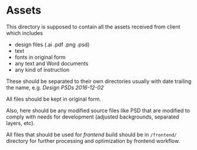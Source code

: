 # Assets

This directory is supposed to contain all the assets received from client which includes

- design files (.ai .pdf .png .psd)
- text
- fonts in original form
- any text and Word documents
- any kind of instruction

These should be separated to their own directories usually with date trailing the name, e.g. *Design PSDs 2016-12-02*

All files should be kept in original form.

Also, here should be any modified source files like PSD that are modified to comply with needs for development (adjusted backgrounds, separated layers, etc).

All files that should be used for *frontend* build should be in `/frontend/` directory for further processing and optimization by frontend workflow.
